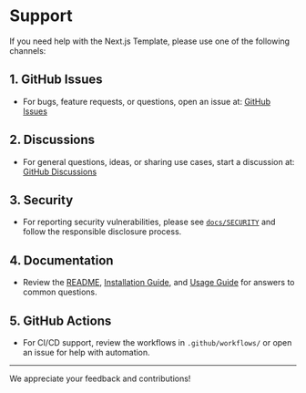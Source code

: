 # Support

If you need help with the Next.js Template, please use one of the following channels:

## 1. GitHub Issues

- For bugs, feature requests, or questions, open an issue at:
  [GitHub Issues](https://github.com/koushikpuppala/nextjs-template/issues)

## 2. Discussions

- For general questions, ideas, or sharing use cases, start a discussion at:
  [GitHub Discussions](https://github.com/koushikpuppala/nextjs-template/discussions)

## 3. Security

- For reporting security vulnerabilities, please see [`docs/SECURITY`](SECURITY.md) and follow the responsible disclosure process.

## 4. Documentation

- Review the [README](../README.md), [Installation Guide](INSTALLATION.md), and [Usage Guide](USAGE.md) for answers to common questions.

## 5. GitHub Actions

- For CI/CD support, review the workflows in `.github/workflows/` or open an issue for help with automation.

---

We appreciate your feedback and contributions!
